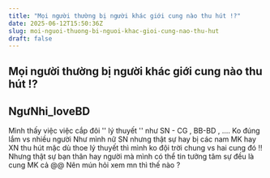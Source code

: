 ```yaml
---
title: "Mọi người thường bị người khác giới cung nào thu hút !?"
date: 2025-06-12T15:50:36Z
slug: moi-nguoi-thuong-bi-nguoi-khac-gioi-cung-nao-thu-hut
draft: false
---
```


## Mọi người thường bị người khác giới cung nào thu hút !?

## NgưNhi_loveBD

Mình thấy việc việc cắp đôi '' lý thuyết '' như SN - CG , BB-BD , .... Ko đúng lắm vs nhiều người 
Như mình nữ SN nhưng thật sự hay bị các nam MK hay XN thu hút mặc dù thoe lý thuyết thì mình ko đội trời chung vs hai cung đó !! Nhưng thật sự bạn thân hay người mà mình có thể tin tưởng tâm sự đều là cung MK cả @@
Nên mún hỏi xem mn thì thế nào ?